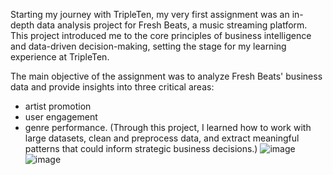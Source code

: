 Starting my journey with TripleTen, my very first assignment was an in-depth data analysis project for Fresh Beats, a music streaming platform. This project introduced me to the core principles of business intelligence and data-driven decision-making, setting the stage for my learning experience at TripleTen.

The main objective of the assignment was to analyze Fresh Beats' business data and provide insights into three critical areas: 
- artist promotion
- user engagement
- genre performance.
(Through this project, I learned how to work with large datasets, clean and preprocess data, and extract meaningful patterns that could inform strategic business decisions.)
![image](https://github.com/user-attachments/assets/0f6930b1-8159-4d47-8dbd-5a028e6d3ef7)
![image](https://github.com/user-attachments/assets/8e11084a-1138-47ef-887f-5e6bb1100c96)

